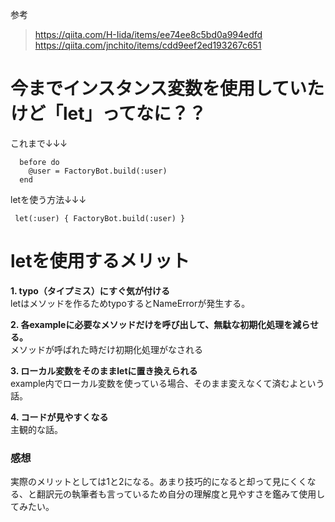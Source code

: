 参考  
> https://qiita.com/H-Iida/items/ee74ee8c5bd0a994edfd
> https://qiita.com/jnchito/items/cdd9eef2ed193267c651  
  
  
# 今までインスタンス変数を使用していたけど「let」ってなに？？  
これまで↓↓↓  
```
  before do
    @user = FactoryBot.build(:user)
  end
 ```  
 letを使う方法↓↓↓
 ```
  let(:user) { FactoryBot.build(:user) }
 ```  
   
   
 # letを使用するメリット
 **1. typo（タイプミス）にすぐ気が付ける**  
 letはメソッドを作るためtypoするとNameErrorが発生する。  
 
 **2. 各exampleに必要なメソッドだけを呼び出して、無駄な初期化処理を減らせる。**  
 メソッドが呼ばれた時だけ初期化処理がなされる  
 
 **3. ローカル変数をそのままletに置き換えられる**  
 example内でローカル変数を使っている場合、そのまま変えなくて済むよという話。  
 
 **4. コードが見やすくなる**  
 主観的な話。  
 
 ### 感想
 実際のメリットとしては1と2になる。あまり技巧的になると却って見にくくなる、と翻訳元の執筆者も言っているため自分の理解度と見やすさを鑑みて使用してみたい。
